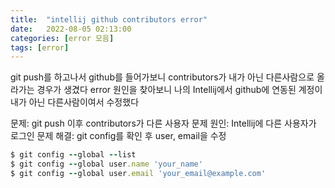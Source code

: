 ```yaml
---
title:  "intellij github contributors error"
date:   2022-08-05 02:13:00
categories: [error 모음]
tags: [error]
---
```


git push를 하고나서 github를 들어가보니 contributors가 내가 아닌 다른사람으로 올라가는 경우가 생겼다
error 원인을 찾아보니 나의 Intellij에서 github에 연동된 계정이 내가 아닌 다른사람이여서 수정했다

문제: git push 이후 contributors가 다른 사용자
문제 원인: Intellij에 다른 사용자가 로그인
문제 해결: git config를 확인 후 user, email을 수정 

``` ruby
$ git config --global --list
$ git config --global user.name 'your_name'
$ git config --global user.email 'your_email@example.com'
```